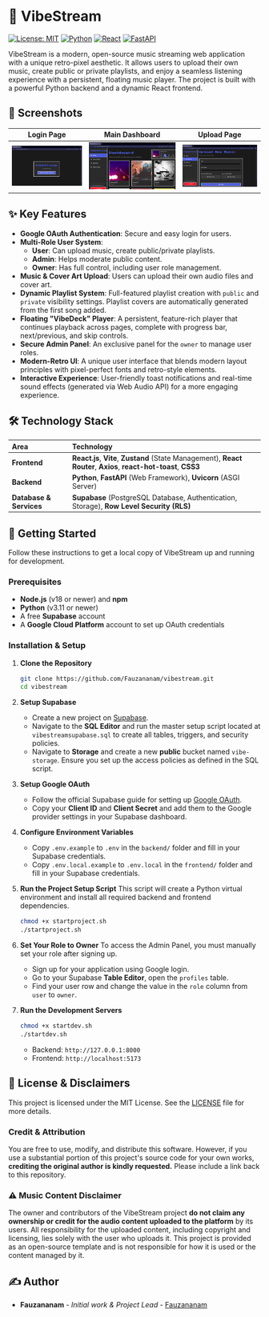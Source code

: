 # 🎵 VibeStream

[![License: MIT](https://img.shields.io/badge/License-MIT-blue.svg)](https://opensource.org/licenses/MIT)
[![Python](https://img.shields.io/badge/Python-3.11+-yellow.svg)](https://www.python.org/)
[![React](https://img.shields.io/badge/React-18.2.0-61DAFB?logo=react)](https://reactjs.org/)
[![FastAPI](https://img.shields.io/badge/FastAPI-0.100+-009688.svg)](https://fastapi.tiangolo.com/)

VibeStream is a modern, open-source music streaming web application with a unique retro-pixel aesthetic. It allows users to upload their own music, create public or private playlists, and enjoy a seamless listening experience with a persistent, floating music player. The project is built with a powerful Python backend and a dynamic React frontend.

## 📸 Screenshots

| Login Page                               | Main Dashboard                             | Upload Page                                |
| :---------------------------------------: | :----------------------------------------: | :----------------------------------------: |
| ![Login Page](docs/screenshot-login.png) | ![Dashboard](docs/screenshot-dashboard.png) | ![Upload Page](docs/screenshot-upload.png) |

## ✨ Key Features

*   **Google OAuth Authentication**: Secure and easy login for users.
*   **Multi-Role User System**:
    *   **User**: Can upload music, create public/private playlists.
    *   **Admin**: Helps moderate public content.
    *   **Owner**: Has full control, including user role management.
*   **Music & Cover Art Upload**: Users can upload their own audio files and cover art.
*   **Dynamic Playlist System**: Full-featured playlist creation with `public` and `private` visibility settings. Playlist covers are automatically generated from the first song added.
*   **Floating "VibeDeck" Player**: A persistent, feature-rich player that continues playback across pages, complete with progress bar, next/previous, and skip controls.
*   **Secure Admin Panel**: An exclusive panel for the `owner` to manage user roles.
*   **Modern-Retro UI**: A unique user interface that blends modern layout principles with pixel-perfect fonts and retro-style elements.
*   **Interactive Experience**: User-friendly toast notifications and real-time sound effects (generated via Web Audio API) for a more engaging experience.

## 🛠️ Technology Stack

| Area      | Technology                                                                                                  |
| :-------- | :---------------------------------------------------------------------------------------------------------- |
| **Frontend**  | **React.js**, **Vite**, **Zustand** (State Management), **React Router**, **Axios**, **react-hot-toast**, **CSS3** |
| **Backend**   | **Python**, **FastAPI** (Web Framework), **Uvicorn** (ASGI Server)                                              |
| **Database & Services** | **Supabase** (PostgreSQL Database, Authentication, Storage), **Row Level Security (RLS)**             |

## 🚀 Getting Started

Follow these instructions to get a local copy of VibeStream up and running for development.

### Prerequisites

*   **Node.js** (v18 or newer) and **npm**
*   **Python** (v3.11 or newer)
*   A free **Supabase** account
*   A **Google Cloud Platform** account to set up OAuth credentials

### Installation & Setup

1.  **Clone the Repository**
    ```bash
    git clone https://github.com/Fauzananam/vibestream.git
    cd vibestream
    ```

2.  **Setup Supabase**
    *   Create a new project on [Supabase](https://supabase.com/).
    *   Navigate to the **SQL Editor** and run the master setup script located at `vibestreamsupabase.sql` to create all tables, triggers, and security policies.
    *   Navigate to **Storage** and create a new **public** bucket named `vibe-storage`. Ensure you set up the access policies as defined in the SQL script.

3.  **Setup Google OAuth**
    *   Follow the official Supabase guide for setting up [Google OAuth](https://supabase.com/docs/guides/auth/social-login/google).
    *   Copy your **Client ID** and **Client Secret** and add them to the Google provider settings in your Supabase dashboard.

4.  **Configure Environment Variables**
    *   Copy `.env.example` to `.env` in the `backend/` folder and fill in your Supabase credentials.
    *   Copy `.env.local.example` to `.env.local` in the `frontend/` folder and fill in your Supabase credentials.

5.  **Run the Project Setup Script**
    This script will create a Python virtual environment and install all required backend and frontend dependencies.
    ```bash
    chmod +x startproject.sh
    ./startproject.sh
    ```

6.  **Set Your Role to Owner**
    To access the Admin Panel, you must manually set your role after signing up.
    *   Sign up for your application using Google login.
    *   Go to your Supabase **Table Editor**, open the `profiles` table.
    *   Find your user row and change the value in the `role` column from `user` to `owner`.

7.  **Run the Development Servers**
    ```bash
    chmod +x startdev.sh
    ./startdev.sh
    ```
    *   Backend: `http://127.0.0.1:8000`
    *   Frontend: `http://localhost:5173`

## 📜 License & Disclaimers

This project is licensed under the MIT License. See the [LICENSE](LICENSE) file for more details.

### Credit & Attribution

You are free to use, modify, and distribute this software. However, if you use a substantial portion of this project's source code for your own works, **crediting the original author is kindly requested.** Please include a link back to this repository.

### ⚠️ Music Content Disclaimer

The owner and contributors of the VibeStream project **do not claim any ownership or credit for the audio content uploaded to the platform** by its users. All responsibility for the uploaded content, including copyright and licensing, lies solely with the user who uploads it. This project is provided as an open-source template and is not responsible for how it is used or the content managed by it.

## ✍️ Author

*   **Fauzananam** - *Initial work & Project Lead* - [Fauzananam](https://github.com/Fauzananam)